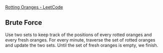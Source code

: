 [Rotting Oranges - LeetCode](https://leetcode.com/problems/rotting-oranges/description/)

## Brute Force

Use two sets to keep track of the positions of every rotted oranges and every fresh oranges. For every minute, traverse the set of rotted oranges and update the two sets. Until the set of fresh oranges is empty, we finish. 

